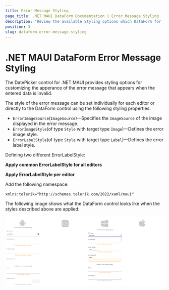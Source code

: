 ```yaml
---
title: Error Message Styling
page_title: .NET MAUI DataForm Documentation | Error Message Styling
description: "Review the available Styling options which DataForm for .NET MAUI control provides when error messages are displayed during validation."
position: 3
slug: dataform-error-message-styling
---
```


# .NET MAUI DataForm Error Message Styling

The DatePicker control for .NET MAUI provides styling options for customizing the apperance of the error message that appears when the entered data is invalid.

The style of the error message can be set individually for each editor or directly to the DataForm control using the following styling properties:

* `ErrorImageSource`(`ImageSource`)&mdash;Specifies the `ImageSource` of the image displayed in the error message.
* `ErrorImageStyle`(of type `Style` with target type `Image`)&mdash;Defines the error image style.
* `ErrorLabelStyle`(of type `Style` with target type `Label`)&mdash;Defines the error label style.

Defining two different ErrorLabelStyle:

<snippet id='dataform-error-label-style' />
<snippet id='dataform-error-label-style-alt' />

**Apply common ErrorLabelStyle for all editors**

<snippet id='dataform-error-label-style-common' />

**Apply ErrorLabelStyle per editor**

<snippet id='dataform-error-label-style-individual' />

Add the following namespace:

 ```XAML
xmlns:telerik="http://schemas.telerik.com/2022/xaml/maui"
 ```

The following image shows what the DataForm control looks like when the styles described above are applied:

![.NET MAUI DataForm Error Message Styling](../images/dataform-error-message-styling.png)